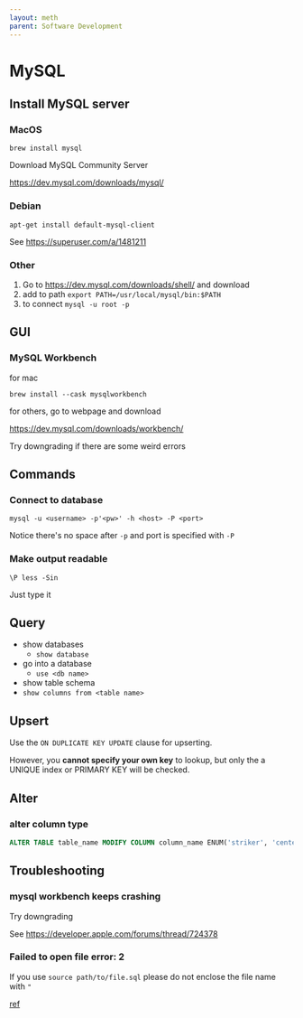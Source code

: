 ```yaml
---
layout: meth
parent: Software Development
---
```


# MySQL

## Install MySQL server

### MacOS

```
brew install mysql
```

Download MySQL Community Server

<https://dev.mysql.com/downloads/mysql/>

### Debian

```
apt-get install default-mysql-client
```

See <https://superuser.com/a/1481211>

### Other

1. Go to  <https://dev.mysql.com/downloads/shell/> and download
2. add to path `export PATH=/usr/local/mysql/bin:$PATH`
3. to connect `mysql -u root -p`

## GUI

### MySQL Workbench

for mac

```
brew install --cask mysqlworkbench
```

for others, go to webpage and download

<https://dev.mysql.com/downloads/workbench/>

Try downgrading if there are some weird errors

## Commands

### Connect to database

```
mysql -u <username> -p'<pw>' -h <host> -P <port>
```

Notice there's no space after `-p` and port is specified with `-P`

### Make output readable

```
\P less -Sin
```

Just type it

## Query

- show databases
	- `show database`
- go into a database
	- `use <db name>`
- show table schema
- `show columns from <table name>`

## Upsert

Use the `ON DUPLICATE KEY UPDATE` clause for upserting. 

However, you **cannot specify your own key** to lookup, but only the a UNIQUE index or PRIMARY KEY will be checked.

## Alter 

### alter column type

```sql
ALTER TABLE table_name MODIFY COLUMN column_name ENUM('striker', 'center back');
```

## Troubleshooting

### mysql workbench keeps crashing

Try downgrading

See <https://developer.apple.com/forums/thread/724378>

### Failed to open file error: 2

If you use `source path/to/file.sql` please do not enclose the file name with `"`

[ref](https://stackoverflow.com/a/21508631)
